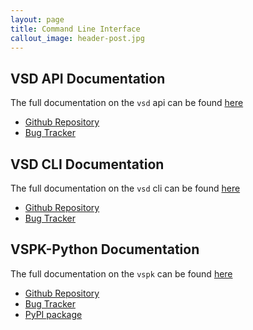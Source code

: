 ```yaml
---
layout: page
title: Command Line Interface
callout_image: header-post.jpg
---
```


## VSD API Documentation

The full documentation on the `vsd` api can be found [here]({{site.baseurl}}/vsd-api-documentation)

 - [Github Repository](https://github.com/nuagenetworks/vsd-api-documentation)
 - [Bug Tracker](https://github.com/nuagenetworks/vsd-api-documentation/issues)

## VSD CLI Documentation

The full documentation on the `vsd` cli can be found [here]({{site.baseurl}}/vsdcli)

 - [Github Repository](https://github.com/nuagenetworks/vsdcli)
 - [Bug Tracker](https://github.com/nuagenetworks/vsdcli/issues)

## VSPK-Python Documentation

The full documentation on the `vspk` can be found [here]({{site.baseurl}}/vspkdoc/index.html)

 - [Github Repository](https://github.com/nuagenetworks/vspk-python)
 - [Bug Tracker](https://github.com/nuagenetworks/vspk-python/issues)
 - [PyPI package](https://pypi.python.org/pypi/vspk/)
